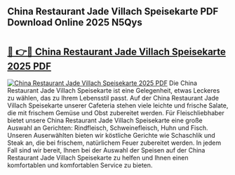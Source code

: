 ## China Restaurant Jade Villach Speisekarte PDF Download Online 2025 N5Qys

# <h2><a href="http://gc7oy3.nevu.top/?p=China+Restaurant+Jade+Villach+Speisekarte">🔗 👉🔴 China Restaurant Jade Villach Speisekarte 2025 PDF</a></h2>

[![China Restaurant Jade Villach Speisekarte 2025 PDF](https://i.imgur.com/dBaPXMq.png)](http://gc7oy3.nevu.top/?p=China+Restaurant+Jade+Villach+Speisekarte)
Die China Restaurant Jade Villach Speisekarte ist eine Gelegenheit, etwas Leckeres zu wählen, das zu Ihrem Lebensstil passt. Auf der China Restaurant Jade Villach Speisekarte unserer Cafeteria stehen viele leichte und frische Salate, die mit frischem Gemüse und Obst zubereitet werden. Für Fleischliebhaber bietet unsere China Restaurant Jade Villach Speisekarte eine große Auswahl an Gerichten: Rindfleisch, Schweinefleisch, Huhn und Fisch. Unseren Auserwählten bieten wir köstliche Gerichte wie Schaschlik und Steak an, die bei frischem, natürlichem Feuer zubereitet werden. In jedem Fall sind wir bereit, Ihnen bei der Auswahl der Speisen auf der China Restaurant Jade Villach Speisekarte zu helfen und Ihnen einen komfortablen und komfortablen Service zu bieten.
